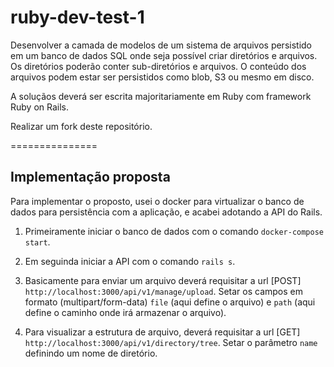 # ruby-dev-test-1

Desenvolver a camada de modelos de um sistema de arquivos persistido em um banco de dados SQL onde seja possível criar diretórios e arquivos. Os diretórios poderão conter sub-diretórios e arquivos. O conteúdo dos arquivos podem estar ser persistidos como blob, S3 ou mesmo em disco.

A soluçãos deverá ser escrita majoritariamente em Ruby com framework Ruby on Rails.

Realizar um fork deste repositório.

===============

## Implementação proposta

Para implementar o proposto, usei o docker para virtualizar o banco de dados para persistência com a aplicação, e acabei adotando a API do Rails.

1. Primeiramente iniciar o banco de dados com o comando `docker-compose start`.

2. Em seguinda iniciar a API com o comando `rails s`.

3. Basicamente para enviar um arquivo deverá requisitar a url [POST] `http://localhost:3000/api/v1/manage/upload`. Setar os campos em formato (multipart/form-data) `file` (aqui define o arquivo) e `path` (aqui define o caminho onde irá armazenar o arquivo).

4. Para visualizar a estrutura de arquivo, deverá requisitar a url [GET] `http://localhost:3000/api/v1/directory/tree`. Setar o parâmetro `name` definindo um nome de diretório.

